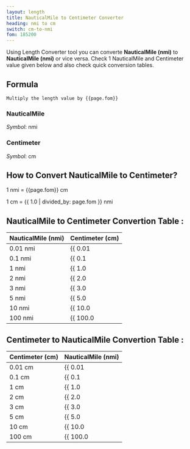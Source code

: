 ```yaml
---
layout: length
title: NauticalMile to Centimeter Converter
heading: nmi to cm
switch: cm-to-nmi
fom: 185200
---
```


Using Length Converter tool you can converte **NauticalMile (nmi)** to **NauticalMile (nmi)** or vice versa. Check 1 NauticalMile and Centimeter value given below and also check quick conversion tables.

## Formula
`Multiply the length value by {{page.fom}}`

### NauticalMile
*Symbol*: nmi

### Centimeter
*Symbol*: cm

## How to Convert NauticalMile to Centimeter?
1 nmi = {{page.fom}} cm

1 cm = {{ 1.0 | divided_by: page.fom }} nmi

## NauticalMile to Centimeter Convertion Table :

| NauticalMile (nmi) | Centimeter (cm) |
| ---- | ---- |
| 0.01 nmi | {{ 0.01 | times: page.fom | round: 12 }} cm |
| 0.1 nmi | {{ 0.1 | times: page.fom | round: 12 }} cm |
| 1 nmi | {{ 1.0 | times: page.fom | round: 12 }} cm |
| 2 nmi | {{ 2.0 | times: page.fom | round: 12 }} cm |
| 3 nmi | {{ 3.0 | times: page.fom | round: 12 }} cm |
| 5 nmi | {{ 5.0 | times: page.fom | round: 12 }} cm |
| 10 nmi | {{ 10.0 | times: page.fom | round: 12 }} cm |
| 100 nmi | {{ 100.0 | times: page.fom | round: 12 }} cm |

## Centimeter to NauticalMile Convertion Table :

| Centimeter (cm) | NauticalMile (nmi) |
| ---- | ---- |
| 0.01 cm | {{ 0.01 | divided_by: page.fom | round: 12 }} nmi |
| 0.1 cm | {{ 0.1 | divided_by: page.fom | round: 12 }} nmi |
| 1 cm | {{ 1.0 | divided_by: page.fom | round: 12 }} nmi |
| 2 cm | {{ 2.0 | divided_by: page.fom | round: 12 }} nmi |
| 3 cm | {{ 3.0 | divided_by: page.fom | round: 12 }} nmi |
| 5 cm | {{ 5.0 | divided_by: page.fom | round: 12 }} nmi |
| 10 cm | {{ 10.0 | divided_by: page.fom | round: 12 }} nmi |
| 100 cm | {{ 100.0 | divided_by: page.fom | round: 12 }} nmi |

<script>
selectInput[10].selected = true
selectOutput[3].selected = true
</script>
